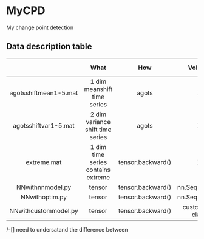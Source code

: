 # MyCPD
My change point detection


## Data description table 
  |              | What  | How | Volume | loss function | update weights | 
  |:----:        |  :----:    |:----:    |:----:        |:----:    |:----:     |
  | agotsshiftmean1-5.mat | 1 dim meanshift time series | agots        | X        | X             |   X      |
  | agotsshiftvar1-5.mat | 2 dim variance shift time series   | agots        | X        | X             |   X      |
  | extreme.mat | 1 dim time series contains extreme  | tensor.backward()   | X        | X             |   X      |
  |NNwithnnmodel.py | tensor   | tensor.backward()   | nn.Sequential() | nn.MSELoss()  |   X      |
  |NNwithoptim.py | tensor   | tensor.backward()   | nn.Sequential() | nn.MSELoss()  |   optim.Adam() |
  |NNwithcustommodel.py | tensor   | tensor.backward()   | customized class | nn.MSELoss()  |   optim.Adam() |
  
/-[] need to undersatand the difference between  

